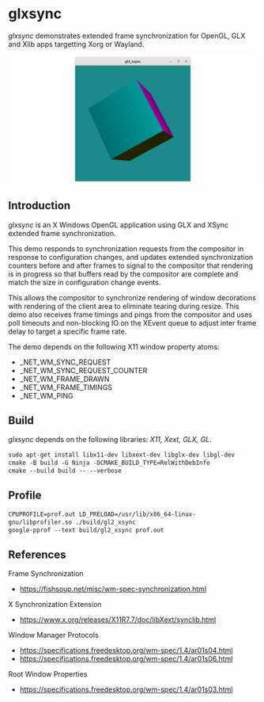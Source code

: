 # glxsync

_glxsync_ demonstrates extended frame synchronization for OpenGL, GLX
and Xlib apps targetting Xorg or Wayland.

![glxsync](/images/glxsync.png)

## Introduction

_glxsync_ is an X Windows OpenGL application using GLX and XSync extended
frame synchronization.

This demo responds to synchronization requests from the compositor in
response to configuration changes, and updates extended synchronization
counters before and after frames to signal to the compositor that rendering
is in progress so that buffers read by the compositor are complete and
match the size in configuration change events.

This allows the compositor to synchronize rendering of window decorations
with rendering of the client area to eliminate tearing during resize.
This demo also receives frame timings and pings from the compositor and
uses poll timeouts and non-blocking IO on the XEvent queue to adjust inter
frame delay to target a specific frame rate.

The demo depends on the following X11 window property atoms:

- _NET_WM_SYNC_REQUEST
- _NET_WM_SYNC_REQUEST_COUNTER
- _NET_WM_FRAME_DRAWN
- _NET_WM_FRAME_TIMINGS
- _NET_WM_PING

## Build

_glxsync_ depends on the following libraries: _X11, Xext, GLX, GL_.

```
sudo apt-get install libx11-dev libxext-dev libglx-dev libgl-dev
cmake -B build -G Ninja -DCMAKE_BUILD_TYPE=RelWithDebInfo
cmake --build build -- --verbose
```

## Profile

```
CPUPROFILE=prof.out LD_PRELOAD=/usr/lib/x86_64-linux-gnu/libprofiler.so ./build/gl2_xsync
google-pprof --text build/gl2_xsync prof.out
```

## References

Frame Synchronization
- https://fishsoup.net/misc/wm-spec-synchronization.html

X Synchronization Extension
- https://www.x.org/releases/X11R7.7/doc/libXext/synclib.html

Window Manager Protocols
- https://specifications.freedesktop.org/wm-spec/1.4/ar01s04.html
- https://specifications.freedesktop.org/wm-spec/1.4/ar01s06.html

Root Window Properties
- https://specifications.freedesktop.org/wm-spec/1.4/ar01s03.html
